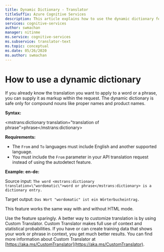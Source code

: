 ```yaml
---
title: Dynamic Dictionary - Translator
titleSuffix: Azure Cognitive Services
description: This article explains how to use the dynamic dictionary feature of the Azure Cognitive Services Translator.
services: cognitive-services
author: swmachan
manager: nitinme
ms.service: cognitive-services
ms.subservice: translator-text
ms.topic: conceptual
ms.date: 05/26/2020
ms.author: swmachan
---
```


# How to use a dynamic dictionary

If you already know the translation you want to apply to a word or a phrase, you can supply it as markup within the request. The dynamic dictionary is safe only for compound nouns like proper names and product names.

**Syntax:**

<mstrans:dictionary translation="translation of phrase">phrase</mstrans:dictionary>

**Requirements:**

* The `From` and `To` languages must include English and another supported language. 
* You must include the `From` parameter in your API translation request instead of using the autodetect feature. 

**Example: en-de:**

Source input: `The word <mstrans:dictionary translation=\"wordomatic\">word or phrase</mstrans:dictionary> is a dictionary entry.`

Target output: `Das Wort "wordomatic" ist ein Wörterbucheintrag.`

This feature works the same way with and without HTML mode.

Use the feature sparingly. A better way to customize translation is by using Custom Translator. Custom Translator makes full use of context and statistical probabilities. If you have or can create training data that shows your work or phrase in context, you get much better results. You can find more information about Custom Translator at [https://aka.ms/CustomTranslator](https://aka.ms/CustomTranslator).